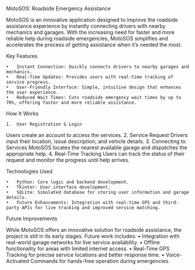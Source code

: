 
MotoSOS: Roadside Emergency Assistance

MotoSOS is an innovative application designed to improve the roadside assistance experience by instantly connecting drivers with nearby mechanics and garages. With the increasing need for faster and more reliable help during roadside emergencies, MotoSOS simplifies and accelerates the process of getting assistance when it’s needed the most.

Key Features

	•	Instant Connection: Quickly connects drivers to nearby garages and mechanics.
	•	Real-Time Updates: Provides users with real-time tracking of service progress.
	•	User-Friendly Interface: Simple, intuitive design that enhances the user experience.
	•	Reduced Wait Times: Cuts roadside emergency wait times by up to 70%, offering faster and more reliable assistance.

How It Works

	1.	User Registration & Login
Users create an account to access the services.
	2.	Service Request
Drivers input their location, issue description, and vehicle details.
	3.	Connecting to Services
MotoSOS locates the nearest available garage and dispatches the appropriate help.
	4.	Real-Time Tracking
Users can track the status of their request and monitor the progress until help arrives.

Technologies Used

	•	Python: Core logic and backend development.
	•	Tkinter: User interface development.
	•	SQLite: Simulated database for storing user information and garage details.
	•	Future Enhancements: Integration with real-time GPS and third-party APIs for live tracking and improved service matching.

Future Improvements

While MotoSOS offers an innovative solution for roadside assistance, the project is still in its early stages. Future work includes:
	•	Integration with real-world garage networks for live service availability.
	•	Offline functionality for areas with limited internet access.
	•	Real-Time GPS Tracking for precise service locations and better response time.
	•	Voice-Activated Commands for hands-free operation during emergencies.

